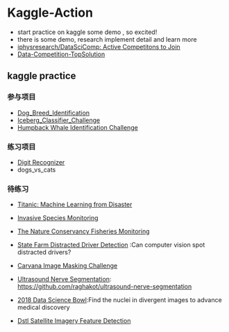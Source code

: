 # Kaggle-Action

- start practice on kaggle some demo , so excited!
- there is some demo, research implement detail and learn more
- [iphysresearch/DataSciComp: Active Competitons to Join ](https://github.com/iphysresearch/DataSciComp)
- [Data-Competition-TopSolution](https://github.com/Smilexuhc/Data-Competition-TopSolution)

## kaggle practice

### 参与项目

- [Dog_Breed_Identification](https://www.kaggle.com/c/dog-breed-identification)
- [Iceberg_Classifier_Challenge](https://www.kaggle.com/c/statoil-iceberg-classifier-challenge)
- [Humpback Whale Identification Challenge](https://www.kaggle.com/c/whale-categorization-playground)

### 练习项目

- [Digit Recognizer](https://www.kaggle.com/c/digit-recognizer)
- dogs_vs_cats

### 待练习

- [Titanic: Machine Learning from Disaster](https://www.kaggle.com/c/titanic)
- [Invasive Species Monitoring](https://www.kaggle.com/c/invasive-species-monitoring)
- [The Nature Conservancy Fisheries Monitoring](https://www.kaggle.com/c/the-nature-conservancy-fisheries-monitoring)

- [State Farm Distracted Driver Detection](https://www.kaggle.com/c/state-farm-distracted-driver-detection) :Can computer vision spot distracted drivers?

- [Carvana Image Masking Challenge](https://www.kaggle.com/c/carvana-image-masking-challenge)
- [Ultrasound Nerve Segmentation](https://www.kaggle.com/c/ultrasound-nerve-segmentation): https://github.com/raghakot/ultrasound-nerve-segmentation
- [2018 Data Science Bowl](https://www.kaggle.com/c/data-science-bowl-2018):Find the nuclei in divergent images to advance medical discovery

- [Dstl Satellite Imagery Feature Detection](https://www.kaggle.com/c/dstl-satellite-imagery-feature-detection)
